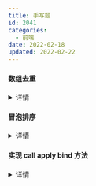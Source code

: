 ```yaml
---
title: 手写题
id: 2041
categories:
  - 前端
date: 2022-02-18
updated: 2022-02-22
---
```


#### 数组去重
<details>
<summary>详情</summary>
1. 新建一个数组，遍历去要重的数组，当值不在新数组的时候（indexOf 为-1 或 includes 为false）就加入该新数组中

```js
function unique(arr) {
  var newArr = []
  for (var i = 0; i < arr.length; i++) {
    if (newArr.indexOf(arr[i]) === -1) {
      newArr.push(arr[i])
    }
  }
  return newArr
}
```

2. 数组下标判断：如果当前数组的第 i 项在当前数组中第一次出现的位置不是 i，那么表示第 i 项是重复的，忽略掉。否则存入结果数组

```js
function unique(arr) {
  var newArr = []
  for (var i = 0; i < arr.length; i++) {
    if (arr.indexOf(arr[i]) === i) {
      newArr.push(arr[i])
    }
  }
  return newArr
}
```

- hash去重
```js
function Deduplication(arr) {
  var result = []
  var hashMap = {}
  for (var i = 0; i < arr.length; i++) {
    var temp = arr[i]
    if (!hashMap[temp]) {
      hashMap[temp] = true
      result.push(temp)
    }
  }
  return result
}
```

3. ES6 实现

```js
function unique(arr) {
  var x = new Set(arr)
  return [...x]
}
```
</details>

#### 冒泡排序
<details>
<summary>详情</summary>

```js
// 将数组中的数从小到大排列
var arr = [1, 4, 6, 7, 9, 3, 5, 8]
// var numi = 0
// var numj = 0
for (var j = 0; j < arr.length - 1; j++) {
  // numj += 1
  var flag = true
  for (var i = 0; i < arr.length - 1 - j; i++) {
    // document.write('(' + arr[i] + ',' + arr[i + 1] + ')')
    // numi += 1
    // 两两比较，如果前面的大于后面的，交换位置
    if (arr[i] > arr[i + 1]) {
      flag = false
      var temp
      temp = arr[i]
      arr[i] = arr[i + 1]
      arr[i + 1] = temp
      // document.write('交换了')
    }
  }
  // document.write('，arr=（' + arr + '）')
  // document.write('<br>')
  // 如果一趟下来，一次交换都没有做，说明就已经排好序，就不需要继续比
  if (flag) {
    break
  }
}
```
</details>


#### 实现 call apply bind 方法

<details>
<summary>详情</summary>

> call 和 apply 区别

**call：**

```js
Function.prototype.myCall = function(context) {
  if (typeof this !== 'function') {
    throw new TypeError('Error')
  }
  context = context || window
  var args = Array.prototype.slice.apply(arguments, [1]) // 获取额外参数
  // var args = [...arguments].slice(1)
  context.fn = this
  var res = context.fn(...args)
  delete context.fn
  return res
}
```

context 为要绑定的 this，不传默认为 window
给 context 创建一个 fn 属性，并将值设置为需要调用的函数
调用 context.fn，并将额外参数 args 传递进去
删除 context 上的 fn 函数

**apply：**

```js
Function.prototype.myApply = function(context) {
  if (typeof this !== 'function') {
    throw new TypeError('Error')
  }
  context = context || window
  context.fn = this
  let res
  if (!arguments[1]) {
    res = context.fn()
  } else if (arguments[1].constructor.name === 'Array') {
    res = context.fn(...arguments[1])
  } else {
    return console.error('Uncaught TypeError: CreateListFromArrayLike called on non-object')
    // throw 'Uncaught TypeError: CreateListFromArrayLike called on non-object'
  }
  delete context.fn
  return res
}
```

**bind：**
```js
Function.prototype.myBind = function() {
  var self = this // 保存原函数
  var args = Array.prototype.slice.call(arguments) // 参数转为数组
  // var args = [...arguments].slice(1) // 参数转为数组
  var context = args.shift() // 保存需要绑定的this上下文
  return function() {
    // 返回一个新函数
    self.apply(context, args.concat([].slice.call(arguments)))
  }
}
```

```js
function aaa(val, val1) {
  console.log(val)
  console.log(val1)
  console.log(this.name)
}
aaa()
aaa.myCall({ name: '123' }, '121', 122)
aaa.myApply({ name: '123' }, ['121', 122])
aaa.myBind({ name: '123' })('111', '222')
```
</details>
